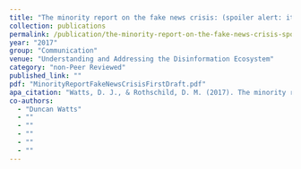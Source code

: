 ```yaml
---
title: "The minority report on the fake news crisis: (spoiler alert: its the real news)"
collection: publications
permalink: /publication/the-minority-report-on-the-fake-news-crisis-spoiler-alert-its-the-real-news
year: "2017"
group: "Communication"
venue: "Understanding and Addressing the Disinformation Ecosystem"
category: "non-Peer Reviewed"
published_link: ""
pdf: "MinorityReportFakeNewsCrisisFirstDraft.pdf"
apa_citation: "Watts, D. J., & Rothschild, D. M. (2017). The minority report on the fake news crisis:(spoiler alert: its the real news). AA. VV., Understanding and Addressing the Disinformation Ecosystem, 23-37."
co-authors:
  - "Duncan Watts"
  - ""
  - ""
  - ""
  - ""
  - ""
---
```

